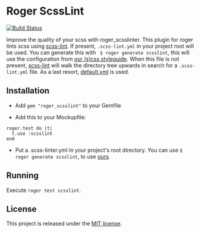 Roger ScssLint
============
[![Build Status](https://travis-ci.org/DigitPaint/roger_scsslint.svg)](https://travis-ci.org/DigitPaint/roger_scsslint)


Improve the quality of your scss with roger_scsslinter. This plugin for roger lints scss using [scss-lint](https://github.com/causes/scss-lint). If present, ```.scss-lint.yml``` in your project root will be used. You can generate this with ``` $ roger generate scsslint```, this will use the configuration from [our (s)css styleguide](https://github.com/DigitPaint/css). When this file is not present, [scss-lint](https://github.com/causes/scss-lint) will walk the directory tree upwards in search for a ```.scss-lint.yml``` file. As a last resort, [default.yml](https://github.com/causes/scss-lint/blob/master/config/default.yml) is used.

## Installation
* Add ```gem "roger_scsslint"``` to your Gemfile

* Add this to your Mockupfile:
```
roger.test do |t|
  t.use :scsslint
end
```

* Put a .scss-linter.yml in your project's root directory. You can use ```$ roger generate scsslint```, to use [ours](https://github.com/DigitPaint/css).

## Running
Execute ```roger test scsslint```.

## License

This project is released under the [MIT license](LICENSE).
